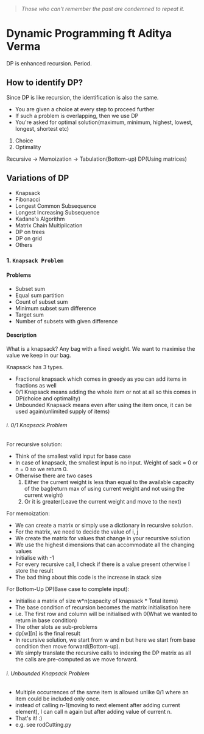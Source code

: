 > _Those who can't remember the past are condemned to repeat it._
# Dynamic Programming ft Aditya Verma
DP is enhanced recursion. Period.

## How to identify DP?
Since DP is like recursion, the identification is also the same.

- You are given a choice at every step to proceed further
- If such a problem is overlapping, then we use DP
- You're asked for optimal solution(maximum, minimum, highest, lowest, longest, shortest etc)
1. Choice
2. Optimality

Recursive -> Memoization -> Tabulation(Bottom-up) DP(Using matrices)

## Variations of DP
- Knapsack
- Fibonacci
- Longest Common Subsequence
- Longest Increasing Subsequence
- Kadane's Algorithm
- Matrix Chain Multiplication
- DP on trees
- DP on grid
- Others

### 1. `Knapsack Problem`

#### Problems
- Subset sum
- Equal sum partition
- Count of subset sum
- Minimum subset sum difference
- Target sum
- Number of subsets with given difference

#### Description
What is a knapsack? Any bag with a fixed weight. We want to maximise the value we keep in our bag.


Knapsack has 3 types. 
- Fractional knapsack which comes in greedy as you can add items in fractions as well
- 0/1 Knapsack means adding the whole item or not at all so this comes in DP(choice and optimality)
- Unbounded Knapsack means even after using the item once, it can be used again(unlimited supply of items)

###### i. 0/1 Knapsack Problem
For recursive solution:

- Think of the smallest valid input for base case
- In case of knapsack, the smallest input is no input. Weight of sack = 0 or n = 0 so we return 0.
- Otherwise there are two cases
  1. Either the current weight is less than equal to the available capacity of the bag(return max of using current weight and not using the current weight)
  2. Or it is greater(Leave the current weight and move to the next)

For memoization:
- We can create a  matrix or simply use a dictionary in recursive solution.
- For the matrix, we need to decide the value of i, j
- We create the matrix for values that change in your recursive solution
- We use the highest dimensions that can accommodate all the changing values
- Initialise with -1
- For every recursive call, I check if there is a value present otherwise I store the result
- The bad thing about this code is the increase in stack size

For Bottom-Up DP(Base case to complete input):
- Initialise a matrix of size w*n(capacity of knapsack * Total items)
- The base condition of recursion becomes the matrix initialisation here
- i.e. The first row and column will be initialised with 0(What we wanted to return in base condition)
- The other slots ae sub-problems
- dp[w][n] is the final result
- In recursive solution, we start from w and n but here we start from base condition then move forward(Bottom-up).
- We simply translate the recursive calls to indexing the DP matrix as all the calls are pre-computed as we move forward.

###### i. Unbounded Knapsack Problem
- Multiple occurrences of the same item is allowed unlike 0/1 where an item could be included only once.
- instead of calling n-1(moving to next element after adding current element), I can call n again but after adding value of current n.
- That's it! :)
- e.g. see rodCutting.py

